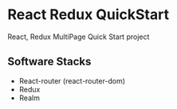 # React Redux QuickStart
React, Redux MultiPage Quick Start project

## Software Stacks
- React-router (react-router-dom)
- Redux
- Realm
